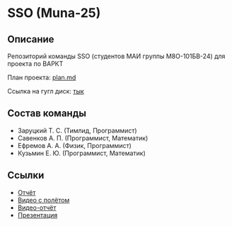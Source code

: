 # SSO (Muna-25)

## Описание

Репозиторий команды SSO (студентов МАИ группы М8О-101БВ-24) для проекта по ВАРКТ

План проекта: [plan.md](plan.md)

Ссылка на гугл диск: [тык](https://drive.google.com/drive/folders/1qE9TLU7ivPpa1IFJmYV7tCVXrdXkD99Q?usp=sharing)

## Состав команды
- Заруцкий Т. С. (Тимлид, Программист)
- Савенков А. П. (Программист, Математик)
- Ефремов А. А. (Физик, Программист)
- Кузьмин Е. Ю. (Программист, Математик)

## Ссылки
- [Отчёт](https://docs.google.com/document/d/1qvToGI7bQRbBl8YTSXaRXr0lJzHw-Tlc/edit?usp=sharing&ouid=101673585198350260199&rtpof=true&sd=true)
- [Видео с полётом](https://drive.google.com/file/d/1sS1ge-OUji6sVm5LNiN6A4n7Otokq7F2/view?usp=sharing)
- [Видео-отчёт](https://drive.google.com/file/d/1jZV0FuRHSLDBCDyYUxp7Gqlzl8jwOc8l/view?usp=sharing)
- [Презентация](https://docs.google.com/presentation/d/1l42RBon1H1P1YkmQy3ObtP3umtY3hzvz/edit?usp=sharing&ouid=101673585198350260199&rtpof=true&sd=true)
